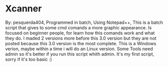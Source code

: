 # Xcanner
By: pesquerda404,
 Programmed in batch, Using Notepad++,
 This is a batch script that gives to some cmd comands
 a more graphic appearance.
 Is focused on beginner people,
 for learn how this comands work and what they do.
 I maded 2 versions more before this 3.0
 version but they are not posted because this 3.0 version is the most complete.
 This is a Windows verion, maybe within a time i will do an Linux version.
 Some Tools need admin so it's better if you run this script whith admin. 
It's my first script, sorry if it's too basic :) 
